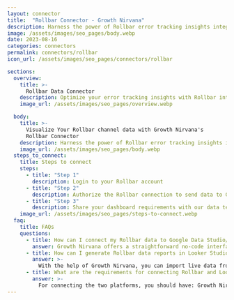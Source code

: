 ```yaml
---
layout: connector
title:  "Rollbar Connector - Growth Nirvana"
description: Harness the power of Rollbar error tracking insights integrated into Looker Studio for strategic software quality decisions.
image: /assets/images/seo_pages/body.webp
date: 2023-08-16
categories: connectors
permalink: connectors/rollbar
icon_url: /assets/images/seo_pages/connectors/rollbar

sections:
  overview:
    title: >-
      Rollbar Data Connector
    description: Optimize your error tracking insights with Rollbar integration. Seamlessly merge error data from Rollbar with Looker Studio's analytical capabilities, unlocking insights that drive software quality strategies, bug fixes, and operational excellence.
    image_url: /assets/images/seo_pages/overview.webp

  body:
    title: >-
      Visualize Your Rollbar channel data with Growth Nirvana's
      Rollbar Connector
    description: Harness the power of Rollbar error tracking insights integrated into Looker Studio for strategic software quality decisions.
    image_url: /assets/images/seo_pages/body.webp
  steps_to_connect:
    title: Steps to connect
    steps:
      - title: "Step 1"
        description: Login to your Rollbar account
      - title: "Step 2"
        description: Authorize the Rollbar connection to send data to Growth Nirvana
      - title: "Step 3"
        description: Share your dashboard requirements with our data team. We will build the report for you.
    image_url: /assets/images/seo_pages/steps-to-connect.webp
  faq:
    title: FAQs
    questions:
      - title: How can I connect my Rollbar data to Google Data Studio/Looker Studio?
        answer: Growth Nirvana offers a straightforward no-code interface to connect to Rollbar data sources.
      - title: How can I generate Rollbar data reports in Looker Studio?
        answer: >-
          With the help of Growth Nirvana, you can import live data from Rollbar into Looker Studio. These data can be viewed in charts, tables, and dashboards to generate branded reports that can be shared instantly.
      - title: What are the requirements for connecting Rollbar and Looker Studio?
        answer: >-
          For connecting the two platforms, you should have: Growth Nirvana Account and Rollbar Ads Account
---
```

